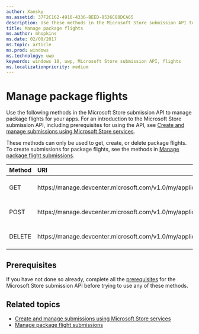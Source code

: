 ```yaml
---
author: Xansky
ms.assetid: 37F2C162-4910-4336-BEED-8536C88DCA65
description: Use these methods in the Microsoft Store submission API to manage package flights for apps that are registered to your Windows Dev Center account.
title: Manage package flights
ms.author: mhopkins
ms.date: 02/08/2017
ms.topic: article
ms.prod: windows
ms.technology: uwp
keywords: windows 10, uwp, Microsoft Store submission API, flights
ms.localizationpriority: medium
---
```


# Manage package flights

Use the following methods in the Microsoft Store submission API to manage package flights for your apps. For an introduction to the Microsoft Store submission API, including prerequisites for using the API, see [Create and manage submissions using Microsoft Store services](create-and-manage-submissions-using-windows-store-services.md).

These methods can only be used to get, create, or delete package flights. To create submissions for package flights, see the methods in [Manage package flight submissions](manage-flight-submissions.md).

<table>
<colgroup>
<col width="10%" />
<col width="30%" />
<col width="60%" />
</colgroup>
<thead>
<tr class="header">
<th align="left">Method</th>
<th align="left">URI</th>
<th align="left">Description</th>
</tr>
</thead>
<tbody>
<tr>
<td align="left">GET</td>
<td align="left">https://manage.devcenter.microsoft.com/v1.0/my/applications/{applicationId}/flights/{flightId}</td>
<td align="left"><a href="get-a-flight.md">Get a package flight</a></td>
</tr>
<tr>
<td align="left">POST</td>
<td align="left">https://manage.devcenter.microsoft.com/v1.0/my/applications/{applicationId}/flights</td>
<td align="left"><a href="create-a-flight.md">Create a package flight</a></td>
</tr>
<tr>
<td align="left">DELETE</td>
<td align="left">https://manage.devcenter.microsoft.com/v1.0/my/applications/{applicationId}/flights/{flightId}</td>
<td align="left"><a href="delete-a-flight.md">Delete a package flight</a></td>
</tr>
</tbody>
</table>

## Prerequisites

If you have not done so already, complete all the [prerequisites](create-and-manage-submissions-using-windows-store-services.md#prerequisites) for the Microsoft Store submission API before trying to use any of these methods.

## Related topics

* [Create and manage submissions using Microsoft Store services](create-and-manage-submissions-using-windows-store-services.md)
* [Manage package flight submissions](manage-flight-submissions.md)
